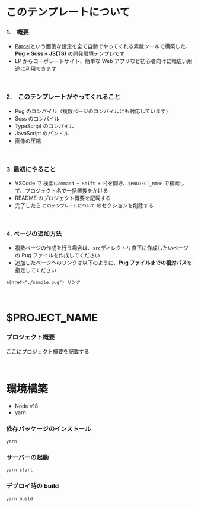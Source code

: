 # このテンプレートについて

### 1.　概要

- [Parcel](https://ja.parceljs.org/)という面倒な設定を全て自動でやってくれる素敵ツールで構築した、**Pug + Scss + JS(TS)** の開発環境テンプレです
- LP からコーポレートサイト、簡単な Web アプリなど初心者向けに幅広い用途に利用できます

<br>

### 2.　このテンプレートがやってくれること

- Pug のコンパイル（複数ページのコンパイルにも対応しています）
- Scss のコンパイル
- TypeScript のコンパイル
- JavaScript のバンドル
- 画像の圧縮

<br>

### 3. 最初にやること

- VSCode で 検索(`Command + Shift + F`)を開き、`$PROJECT_NAME` で検索して、プロジェクト名で一括置換をかける
- README のプロジェクト概要を記載する
- 完了したら `このテンプレートについて` のセクションを削除する

<br>

### 4. ページの追加方法

- 複数ページの作成を行う場合は、`src`ディレクトリ直下に作成したいページの Pug ファイルを作成してください
- 追加したページへのリンクは以下のように、**Pug ファイルまでの相対パス**を指定してください

```pug
a(href="./sample.pug") リンク
```

<br>

# $PROJECT_NAME

### プロジェクト概要

ここにプロジェクト概要を記載する

<br>

# 環境構築

- Node v18
- yarn

### 依存パッケージのインストール

```
yarn
```

### サーバーの起動

```
yarn start
```

### デプロイ時の build

```
yarn build
```
